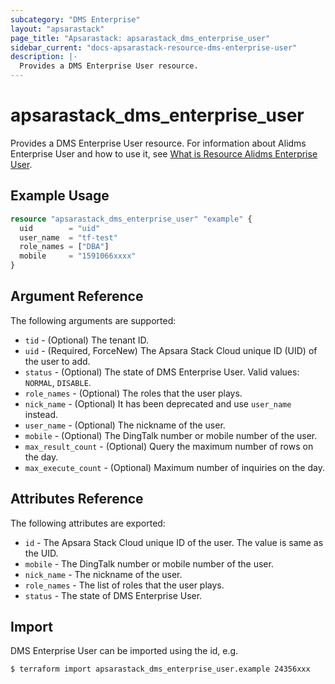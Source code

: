 ```yaml
---
subcategory: "DMS Enterprise"
layout: "apsarastack"
page_title: "Apsarastack: apsarastack_dms_enterprise_user"
sidebar_current: "docs-apsarastack-resource-dms-enterprise-user"
description: |-
  Provides a DMS Enterprise User resource.
---
```


# apsarastack\_dms\_enterprise\_user

Provides a DMS Enterprise User resource. For information about Alidms Enterprise User and how to use it, see [What is Resource Alidms Enterprise User](https://www.alibabacloud.com/help/doc-detail/98001.htm).

## Example Usage

```terraform
resource "apsarastack_dms_enterprise_user" "example" {
  uid        = "uid"
  user_name  = "tf-test"
  role_names = ["DBA"]
  mobile     = "1591066xxxx"
}
```

## Argument Reference

The following arguments are supported:

* `tid` - (Optional) The tenant ID. 
* `uid` - (Required, ForceNew) The Apsara Stack Cloud unique ID (UID) of the user to add.
* `status` - (Optional) The state of DMS Enterprise User. Valid values: `NORMAL`, `DISABLE`.
* `role_names` - (Optional) The roles that the user plays.
* `nick_name` - (Optional) It has been deprecated and use `user_name` instead.
* `user_name` - (Optional) The nickname of the user.
* `mobile` - (Optional) The DingTalk number or mobile number of the user.
* `max_result_count` - (Optional) Query the maximum number of rows on the day.
* `max_execute_count` - (Optional) Maximum number of inquiries on the day.
                         
## Attributes Reference

The following attributes are exported:

* `id` - The Apsara Stack Cloud unique ID of the user. The value is same as the UID.
* `mobile` - The DingTalk number or mobile number of the user.
* `nick_name` - The nickname of the user.
* `role_names` - The list of roles that the user plays.
* `status` - The state of DMS Enterprise User.

## Import

DMS Enterprise User can be imported using the id, e.g.

```
$ terraform import apsarastack_dms_enterprise_user.example 24356xxx
```
